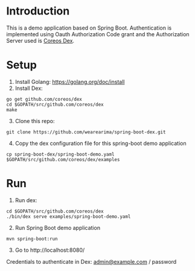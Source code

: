 # Introduction
This is a demo application based on Spring Boot. Authentication is implemented using Oauth Authorization Code grant and the Authorization Server used is [Coreos Dex](https://github.com/coreos/dex).

# Setup
1. Install Golang: https://golang.org/doc/install
2. Install Dex:

```
go get github.com/coreos/dex
cd $GOPATH/src/github.com/coreos/dex
make
```

3. Clone this repo:

```
git clone https://github.com/wearearima/spring-boot-dex.git
```

4. Copy the dex configuration file for this spring-boot demo application

```
cp spring-boot-dex/spring-boot-demo.yaml $GOPATH/src/github.com/coreos/dex/examples
```

# Run
1. Run dex:

```
cd $GOPATH/src/github.com/coreos/dex
./bin/dex serve examples/spring-boot-demo.yaml
```

2. Run Spring Boot demo application
```
mvn spring-boot:run
```

3. Go to http://localhost:8080/

Credentials to authenticate in Dex: admin@example.com / password
